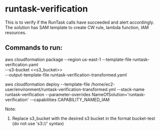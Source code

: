 # runtask-verification
This is to verify if the RunTask calls have succeeded and alert accordingly. The solution has SAM template to create CW rule, lambda function, IAM resources.

## Commands to run:
aws cloudformation package --region us-east-1 --template-file runtask-verification.yaml \
--s3-bucket <<s3_bucket>> \
--output-template-file runtask-verification-transformed.yaml

aws cloudformation deploy --template-file /home/ec2-user/environment/runtask-verification-transformed.yml --stack-name runtask-verification --parameter-overrides NameOfSolution='runtask-verification' --capabilities CAPABILITY_NAMED_IAM

Note:
1) Replace s3_bucket with the desired s3 bucket in the format bucket-test (do not use 's3://' syntax)

